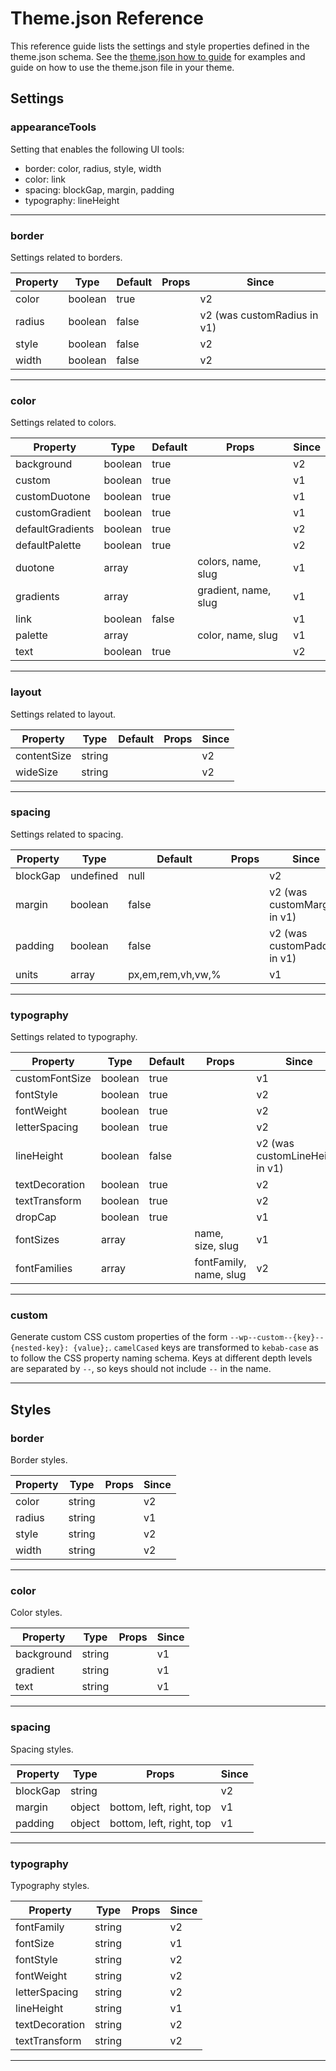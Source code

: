 # Theme.json Reference

This reference guide lists the settings and style properties defined in the theme.json schema. See the [theme.json how to guide](/docs/how-to-guides/themes/theme-json.md) for examples and guide on how to use the theme.json file in your theme.

<!-- START TOKEN Autogenerated - DO NOT EDIT -->
## Settings


### appearanceTools

Setting that enables the following UI tools:

- border: color, radius, style, width
- color: link
- spacing: blockGap, margin, padding
- typography: lineHeight


---

### border

Settings related to borders.

| Property  | Type   | Default | Props  | Since |
| ---       | ---    | ---    |---   | --- |
| color | boolean | true |  | v2 |
| radius | boolean | false |  | v2 (was customRadius in v1) |
| style | boolean | false |  | v2 |
| width | boolean | false |  | v2 |

---

### color

Settings related to colors.

| Property  | Type   | Default | Props  | Since |
| ---       | ---    | ---    |---   | --- |
| background | boolean | true |  | v2 |
| custom | boolean | true |  | v1 |
| customDuotone | boolean | true |  | v1 |
| customGradient | boolean | true |  | v1 |
| defaultGradients | boolean | true |  | v2 |
| defaultPalette | boolean | true |  | v2 |
| duotone | array |  | colors, name, slug | v1 |
| gradients | array |  | gradient, name, slug | v1 |
| link | boolean | false |  | v1 |
| palette | array |  | color, name, slug | v1 |
| text | boolean | true |  | v2 |

---

### layout

Settings related to layout.

| Property  | Type   | Default | Props  | Since |
| ---       | ---    | ---    |---   | --- |
| contentSize | string |  |  | v2 |
| wideSize | string |  |  | v2 |

---

### spacing

Settings related to spacing.

| Property  | Type   | Default | Props  | Since |
| ---       | ---    | ---    |---   | --- |
| blockGap | undefined | null |  | v2 |
| margin | boolean | false |  | v2 (was customMargin in v1) |
| padding | boolean | false |  | v2 (was customPadding in v1) |
| units | array | px,em,rem,vh,vw,% |  | v1 |

---

### typography

Settings related to typography.

| Property  | Type   | Default | Props  | Since |
| ---       | ---    | ---    |---   | --- |
| customFontSize | boolean | true |  | v1 |
| fontStyle | boolean | true |  | v2 |
| fontWeight | boolean | true |  | v2 |
| letterSpacing | boolean | true |  | v2 |
| lineHeight | boolean | false |  | v2 (was customLineHeight in v1) |
| textDecoration | boolean | true |  | v2 |
| textTransform | boolean | true |  | v2 |
| dropCap | boolean | true |  | v1 |
| fontSizes | array |  | name, size, slug | v1 |
| fontFamilies | array |  | fontFamily, name, slug | v2 |

---

### custom

Generate custom CSS custom properties of the form `--wp--custom--{key}--{nested-key}: {value};`. `camelCased` keys are transformed to `kebab-case` as to follow the CSS property naming schema. Keys at different depth levels are separated by `--`, so keys should not include `--` in the name.


---
## Styles


### border

Border styles.

| Property  | Type   |  Props  | Since |
| ---       | ---    |---   | --- |
| color | string |  | v2 |
| radius | string |  | v1 |
| style | string |  | v2 |
| width | string |  | v2 |

---

### color

Color styles.

| Property  | Type   |  Props  | Since |
| ---       | ---    |---   | --- |
| background | string |  | v1 |
| gradient | string |  | v1 |
| text | string |  | v1 |

---

### spacing

Spacing styles.

| Property  | Type   |  Props  | Since |
| ---       | ---    |---   | --- |
| blockGap | string |  | v2 |
| margin | object | bottom, left, right, top | v1 |
| padding | object | bottom, left, right, top | v1 |

---

### typography

Typography styles.

| Property  | Type   |  Props  | Since |
| ---       | ---    |---   | --- |
| fontFamily | string |  | v2 |
| fontSize | string |  | v1 |
| fontStyle | string |  | v2 |
| fontWeight | string |  | v2 |
| letterSpacing | string |  | v2 |
| lineHeight | string |  | v1 |
| textDecoration | string |  | v2 |
| textTransform | string |  | v2 |

---

<!-- END TOKEN Autogenerated - DO NOT EDIT -->
